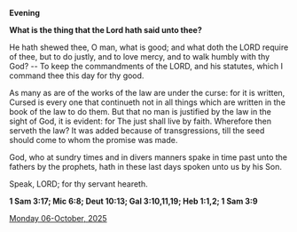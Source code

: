 **Evening**

**What is the thing that the Lord hath said unto thee?**
 
He hath shewed thee, O man, what is good; and what doth the LORD require of thee, but to do justly, and to love mercy, and to walk humbly with thy God? -- To keep the commandments of the LORD, and his statutes, which I command thee this day for thy good.
 
As many as are of the works of the law are under the curse: for it is written, Cursed is every one that continueth not in all things which are written in the book of the law to do them. But that no man is justified by the law in the sight of God, it is evident: for The just shall live by faith. Wherefore then serveth the law? It was added because of transgressions, till the seed should come to whom the promise was made.
 
God, who at sundry times and in divers manners spake in time past unto the fathers by the prophets, hath in these last days spoken unto us by his Son.
 
Speak, LORD; for thy servant heareth.  

**1 Sam 3:17; Mic 6:8; Deut 10:13; Gal 3:10,11,19; Heb 1:1,2; 1 Sam 3:9**

[Monday 06-October, 2025](https://t.me/daily_light)
